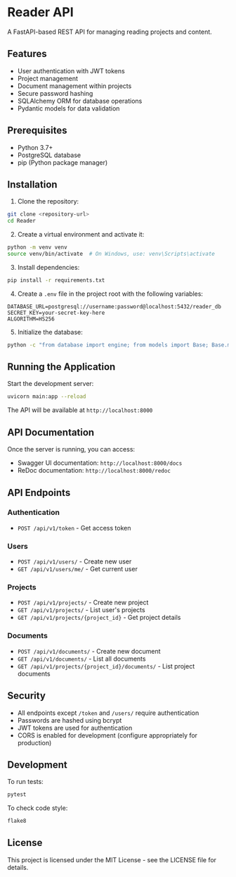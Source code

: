 # Reader API

A FastAPI-based REST API for managing reading projects and content.

## Features

- User authentication with JWT tokens
- Project management
- Document management within projects
- Secure password hashing
- SQLAlchemy ORM for database operations
- Pydantic models for data validation

## Prerequisites

- Python 3.7+
- PostgreSQL database
- pip (Python package manager)

## Installation

1. Clone the repository:
```bash
git clone <repository-url>
cd Reader
```

2. Create a virtual environment and activate it:
```bash
python -m venv venv
source venv/bin/activate  # On Windows, use: venv\Scripts\activate
```

3. Install dependencies:
```bash
pip install -r requirements.txt
```

4. Create a `.env` file in the project root with the following variables:
```env
DATABASE_URL=postgresql://username:password@localhost:5432/reader_db
SECRET_KEY=your-secret-key-here
ALGORITHM=HS256
```

5. Initialize the database:
```bash
python -c "from database import engine; from models import Base; Base.metadata.create_all(bind=engine)"
```

## Running the Application

Start the development server:
```bash
uvicorn main:app --reload
```

The API will be available at `http://localhost:8000`

## API Documentation

Once the server is running, you can access:
- Swagger UI documentation: `http://localhost:8000/docs`
- ReDoc documentation: `http://localhost:8000/redoc`

## API Endpoints

### Authentication
- `POST /api/v1/token` - Get access token

### Users
- `POST /api/v1/users/` - Create new user
- `GET /api/v1/users/me/` - Get current user

### Projects
- `POST /api/v1/projects/` - Create new project
- `GET /api/v1/projects/` - List user's projects
- `GET /api/v1/projects/{project_id}` - Get project details

### Documents
- `POST /api/v1/documents/` - Create new document
- `GET /api/v1/documents/` - List all documents
- `GET /api/v1/projects/{project_id}/documents/` - List project documents

## Security

- All endpoints except `/token` and `/users/` require authentication
- Passwords are hashed using bcrypt
- JWT tokens are used for authentication
- CORS is enabled for development (configure appropriately for production)

## Development

To run tests:
```bash
pytest
```

To check code style:
```bash
flake8
```

## License

This project is licensed under the MIT License - see the LICENSE file for details.
